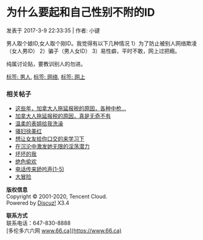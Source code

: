 # 为什么要起和自己性别不附的ID

发表于 2017-3-9 22:33:35 | 作者: 小键

男人取个娘ID,女人取个刚ID。我觉得有以下几种情况 
1）为了防止被别人网络欺凌（女人男ID） 
2）骗子（男人女ID） 
3）易性癖，平时不敢，网上过把瘾。 

纯属讨论贴，要教训别人的勿进。

[标签: 男人](misc.php?mod=tag&id=622 "男人"), [标签: 网络](misc.php?mod=tag&id=1678 "网络"), [标签: 网上](misc.php?mod=tag&id=1673 "网上")

### 相关帖子
- [这些年，加拿大人拖延报税的原因，各种中枪…](https://www.66.ca/forum.php?mod=viewthread&tid=165572)
- [加拿大人拖延报税的原因，真是无奇不有](https://www.66.ca/forum.php?mod=viewthread&tid=165640)
- [温柔的表姐给我洗澡](https://www.66.ca/forum.php?mod=viewthread&tid=165644)
- [骚妇徐美红](https://www.66.ca/forum.php?mod=viewthread&tid=165834)
- [想让女友给你口交的来学习下](https://www.66.ca/forum.php?mod=viewthread&tid=166275)
- [在沉沦中激发她无限的淫荡潜力](https://www.66.ca/forum.php?mod=viewthread&tid=166610)
- [坏坏的我](https://www.66.ca/forum.php?mod=viewthread&tid=166755)
- [绝色偷欢](https://www.66.ca/forum.php?mod=viewthread&tid=166989)
- [电话传来娇吟声(1-5)](https://www.66.ca/forum.php?mod=viewthread&tid=167704)
- [大冒险](https://www.66.ca/forum.php?mod=viewthread&tid=167721)

**版权信息**  
Copyright © 2001-2020, Tencent Cloud.  
Powered by [Discuz!](http://www.discuz.net) X3.4

**联系方式**  
联系电话：647-830-8888  
[多伦多六六网 www.66.ca](https://www.66.ca)